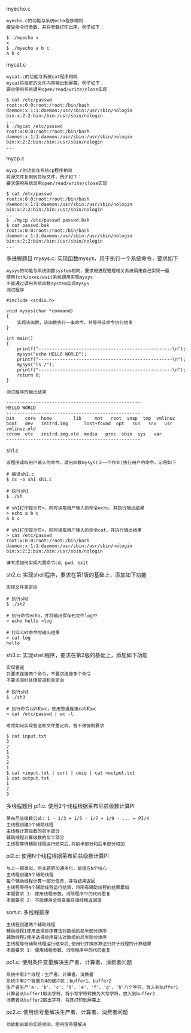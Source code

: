 myecho.c

    myecho.c的功能与系统echo程序相同
    接受命令行参数，并将参数打印出来，例子如下：

    $ ./myecho x
    x
    $ ./myecho a b c
    a b c

mycat.c

    mycat.c的功能与系统cat程序相同
    mycat将指定的文件内容输出到屏幕，例子如下：
    要求使用系统调用open/read/write/close实现

    $ cat /etc/passwd
    root:x:0:0:root:/root:/bin/bash
    daemon:x:1:1:daemon:/usr/sbin:/usr/sbin/nologin
    bin:x:2:2:bin:/bin:/usr/sbin/nologin
    ...
    $ ./mycat /etc/passwd
    root:x:0:0:root:/root:/bin/bash
    daemon:x:1:1:daemon:/usr/sbin:/usr/sbin/nologin
    bin:x:2:2:bin:/bin:/usr/sbin/nologin
    ...

mycp.c

    mycp.c的功能与系统cp程序相同
    将源文件复制到目标文件，例子如下：
    要求使用系统调用open/read/write/close实现

    $ cat /etc/passwd
    root:x:0:0:root:/root:/bin/bash
    daemon:x:1:1:daemon:/usr/sbin:/usr/sbin/nologin
    bin:x:2:2:bin:/bin:/usr/sbin/nologin
    ...
    $ ./mycp /etc/passwd passwd.bak
    $ cat passwd.bak
    root:x:0:0:root:/root:/bin/bash
    daemon:x:1:1:daemon:/usr/sbin:/usr/sbin/nologin
    bin:x:2:2:bin:/bin:/usr/sbin/nologin
    ...

多进程题目
mysys.c: 实现函数mysys，用于执行一个系统命令，要求如下

    mysys的功能与系统函数system相同，要求用进程管理相关系统调用自己实现一遍
    使用fork/exec/wait系统调用实现mysys
    不能通过调用系统函数system实现mysys
    测试程序

    #include <stdio.h>

    void mysys(char *command)
    {
        实现该函数，该函数执行一条命令，并等待该命令执行结束
    }

    int main()
    {
        printf("--------------------------------------------------\n");
        mysys("echo HELLO WORLD");
        printf("--------------------------------------------------\n");
        mysys("ls /");
        printf("--------------------------------------------------\n");
        return 0;
    }

    测试程序的输出结果

    --------------------------------------------------
    HELLO WORLD
    --------------------------------------------------
    bin    core  home	     lib	 mnt   root  snap  tmp	vmlinuz
    boot   dev   initrd.img      lost+found  opt   run   srv   usr	vmlinuz.old
    cdrom  etc   initrd.img.old  media	 proc  sbin  sys   var
    --------------------------------------------------

sh1.c

    该程序读取用户输入的命令，调用函数mysys(上一个作业)执行用户的命令，示例如下

    # 编译sh1.c
    $ cc -o sh1 sh1.c

    # 执行sh1
    $ ./sh

    # sh1打印提示符>，同时读取用户输入的命令echo，并执行输出结果
    > echo a b c
    a b c

    # sh1打印提示符>，同时读取用户输入的命令cat，并执行输出结果
    > cat /etc/passwd
    root:x:0:0:root:/root:/bin/bash
    daemon:x:1:1:daemon:/usr/sbin:/usr/sbin/nologin
    bin:x:2:2:bin:/bin:/usr/sbin/nologin

    请考虑如何实现内置命令cd、pwd、exit

sh2.c: 实现shell程序，要求在第1版的基础上，添加如下功能

    实现文件重定向

    # 执行sh2
    $ ./sh2

    # 执行命令echo，并将输出保存到文件log中
    > echo hello >log

    # 打印cat命令的输出结果
    > cat log
    hello

sh3.c: 实现shell程序，要求在第2版的基础上，添加如下功能

    实现管道
    只要求连接两个命令，不要求连接多个命令
    不要求同时处理管道和重定向

    # 执行sh3
    $ ./sh3

    # 执行命令cat和wc，使用管道连接cat和wc
    > cat /etc/passwd | wc -l

    考虑如何实现管道和文件重定向，暂不做强制要求

    $ cat input.txt
    3
    2
    1
    3
    2
    1
    $ cat <input.txt | sort | uniq | cat >output.txt
    $ cat output.txt
    1
    2
    3

多线程题目
pi1.c: 使用2个线程根据莱布尼兹级数计算PI

    莱布尼兹级数公式: 1 - 1/3 + 1/5 - 1/7 + 1/9 - ... = PI/4
    主线程创建1个辅助线程
    主线程计算级数的前半部分
    辅助线程计算级数的后半部分
    主线程等待辅助线程运行結束后,将前半部分和后半部分相加

pi2.c: 使用N个线程根据莱布尼兹级数计算PI

    与上一题类似，但本题更加通用化，能适应N个核心
    主线程创建N个辅助线程
    每个辅助线程计算一部分任务，并将结果返回
    主线程等待N个辅助线程运行结束，将所有辅助线程的结果累加
    本题要求 1: 使用线程参数，消除程序中的代码重复
    本题要求 2: 不能使用全局变量存储线程返回值

sort.c: 多线程排序

    主线程创建两个辅助线程
    辅助线程1使用选择排序算法对数组的前半部分排序
    辅助线程2使用选择排序算法对数组的后半部分排序
    主线程等待辅助线程运行結束后,使用归并排序算法归并子线程的计算结果
    本题要求 1: 使用线程参数，消除程序中的代码重复

pc1.c: 使用条件变量解决生产者、计算者、消费者问题

    系统中有3个线程：生产者、计算者、消费者
    系统中有2个容量为4的缓冲区：buffer1、buffer2
    生产者生产'a'、'b'、'c'、‘d'、'e'、'f'、'g'、'h'八个字符，放入到buffer1
    计算者从buffer1取出字符，将小写字符转换为大写字符，放入到buffer2
    消费者从buffer2取出字符，将其打印到屏幕上

pc2.c: 使用信号量解决生产者、计算者、消费者问题

    功能和前面的实验相同，使用信号量解决
